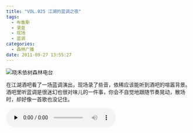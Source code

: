 ```yaml
---
title: "VOL.025 江湖的蓝调之夜"
tags:
  - 布鲁斯
  - 录音
  - 现场
  - 蓝调
categories:
  - 森林广播
date: 2011-09-27 13:55:27
---
```


![晓禾依树森林电台](../../../images/radiocover/radio_025.jpg) 

在江湖酒吧看了一场蓝调演出，现场录了些音，依稀应该能听到酒吧的喧嚣背景。酒吧里听蓝调是很迷幻也很对味儿的一件事，你会不自觉地跟随节奏晃动，散场时，却好像一首歌也没记住。   

<audio id="audio" controls="" preload="none">
  <source id="mp3" src="http://www.coletree.com/radio/coletree_radio_025.mp3">
</audio>